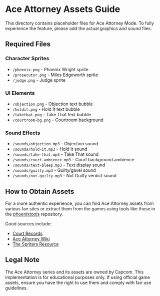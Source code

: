 # Ace Attorney Assets Guide

This directory contains placeholder files for Ace Attorney Mode. To fully experience the feature, please add the actual graphics and sound files.

## Required Files

### Character Sprites
- `/phoenix.png` - Phoenix Wright sprite
- `/prosecutor.png` - Miles Edgeworth sprite
- `/judge.png` - Judge sprite

### UI Elements
- `/objection.png` - Objection text bubble
- `/holdit.png` - Hold It text bubble
- `/takethat.png` - Take That text bubble
- `/courtroom-bg.png` - Courtroom background

### Sound Effects
- `/sounds/objection.mp3` - Objection sound
- `/sounds/hold-it.mp3` - Hold It sound
- `/sounds/take-that.mp3` - Take That sound
- `/sounds/court-ambience.mp3` - Court background ambience
- `/sounds/text-bleep.mp3` - Text display sound
- `/sounds/guilty.mp3` - Guilty/gavel sound
- `/sounds/not-guilty.mp3` - Not Guilty verdict sound

## How to Obtain Assets

For a more authentic experience, you can find Ace Attorney assets from various fan sites or extract them from the games using tools like those in the [phoenixtools](https://github.com/Missingmew/phoenixtools) repository.

Good sources include:
- [Court Records](https://www.court-records.net/)
- [Ace Attorney Wiki](https://aceattorney.fandom.com/wiki/Sprites)
- [The Spriters Resource](https://www.spriters-resource.com/ds_dsi/phoenixwrightaceattorney/)

## Legal Note

The Ace Attorney series and its assets are owned by Capcom. This implementation is for educational purposes only. If using official game assets, ensure you have the right to use them and comply with fair use guidelines.